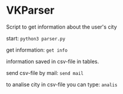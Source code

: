 # VKParser
Script to get information about the user's city

start: `python3 parser.py`

get information: `get info`

information saved in csv-file in tables.

send csv-file by mail: `send mail`

to analise city in csv-file you can type: `analis`

